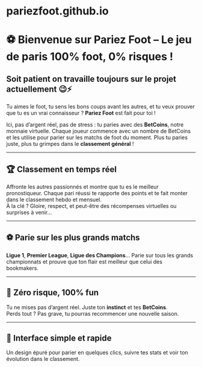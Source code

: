 # pariezfoot.github.io
# ⚽ Bienvenue sur **Pariez Foot** – Le jeu de paris 100% foot, 0% risques !
## Soit patient on travaille toujours sur le projet actuellement 😉⚡ 
Tu aimes le foot, tu sens les bons coups avant les autres, et tu veux prouver que tu es un vrai connaisseur ? **Pariez Foot** est fait pour toi !

Ici, pas d’argent réel, pas de stress : tu paries avec des **BetCoins**, notre monnaie virtuelle. Chaque joueur commence avec un nombre de BetCoins et les utilise pour parier sur les matchs de foot du moment. Plus tu paries juste, plus tu grimpes dans le **classement général** !

---

## 🏆 Classement en temps réel  
Affronte les autres passionnés et montre que tu es le meilleur pronostiqueur. Chaque pari réussi te rapporte des points et te fait monter dans le classement hebdo et mensuel.  
À la clé ? Gloire, respect, et peut-être des récompenses virtuelles ou surprises à venir…

---

## ⚽ Parie sur les plus grands matchs  
**Ligue 1**, **Premier League**, **Ligue des Champions**… Parie sur tous les grands championnats et prouve que ton flair est meilleur que celui des bookmakers.

---

## 🎯 Zéro risque, 100% fun  
Tu ne mises pas d’argent réel. Juste ton **instinct** et tes **BetCoins**.  
Perds tout ? Pas grave, tu pourras recommencer une nouvelle saison.

---

## 📱 Interface simple et rapide  
Un design épuré pour parier en quelques clics, suivre tes stats et voir ton évolution dans le classement.
